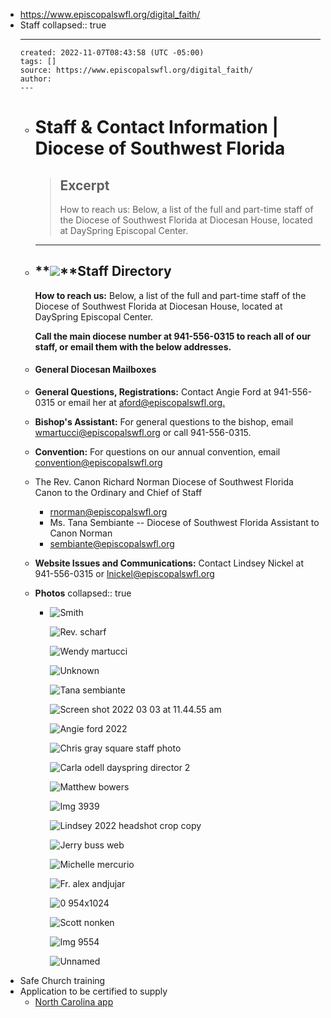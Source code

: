 - https://www.episcopalswfl.org/digital_faith/
- Staff
  collapsed:: true
	- ---
	  created: 2022-11-07T08:43:58 (UTC -05:00)
	  tags: []
	  source: https://www.episcopalswfl.org/digital_faith/
	  author: 
	  ---
	- # Staff & Contact Information | Diocese of Southwest Florida
	  
	  > ## Excerpt
	  > How to reach us: Below, a list of the full and part-time staff of the Diocese of Southwest Florida at Diocesan House, located at DaySpring Episcopal Center.
	  
	  ---
	- ## **![](https://s3.amazonaws.com/dfc_attachments/images/3465653/diocesan_staff_web.jpg)**Staff Directory
	  
	  **How to reach us:** Below, a list of the full and part-time staff of the Diocese of Southwest Florida at Diocesan House, located at DaySpring Episcopal Center.
	  
	  **Call the main diocese number at 941-556-0315 to reach all of our staff, or email them with the below addresses.**
	- #### General Diocesan Mailboxes
	- **General Questions, Registrations:** Contact Angie Ford at 941-556-0315 or email her at [aford@episcopalswfl.org.](mailto:merfourth@episcopalswfl.org)
	- **Bishop's Assistant:** For general questions to the bishop, email [wmartucci@episcopalswfl.org](mailto:bishopea@episcopalswfl.org) or call 941-556-0315.
	- **Convention:** For questions on our annual convention, email [convention@episcopalswfl.org](mailto:convention@episcopalswfl.org)
	- The Rev. Canon Richard Norman
	  Diocese of Southwest Florida Canon to the Ordinary and Chief of Staff
		- rnorman@episcopalswfl.org
		- Ms. Tana Sembiante -- Diocese of Southwest Florida Assistant to Canon Norman
		- sembiante@episcopalswfl.org
	- **Website Issues and Communications:** Contact Lindsey Nickel at 941-556-0315 or [lnickel@episcopalswfl.org](mailto:lnickel@episcopalswfl.org)
	- **Photos**
	  collapsed:: true
		- ![Smith](https://s3.amazonaws.com/dfc_attachments/images/2751273/Smith.jpg)
		  
		  ![Rev. scharf](https://s3.amazonaws.com/dfc_attachments/images/3624319/Rev._Scharf.jpeg)
		  
		  ![Wendy martucci](https://s3.amazonaws.com/dfc_attachments/images/3621683/Wendy_Martucci.jpg)
		  
		  ![Unknown](https://s3.amazonaws.com/dfc_attachments/images/3624442/Unknown.jpeg)
		  
		  ![Tana sembiante](https://s3.amazonaws.com/dfc_attachments/images/3555432/tana_sembiante.jpg)
		  
		  ![Screen shot 2022 03 03 at 11.44.55 am](https://s3.amazonaws.com/dfc_attachments/images/3622793/Screen_Shot_2022-03-03_at_11.44.55_AM.png)
		  
		  ![Angie ford 2022](https://s3.amazonaws.com/dfc_attachments/images/3627951/Angie_Ford_2022.jpg)
		  
		  ![Chris gray square staff photo](http://s3.amazonaws.com/dfc_attachments/photos/3104023/Chris_Gray_Square_Staff_photo.jpg)
		  
		  ![Carla odell dayspring director 2](https://s3.amazonaws.com/dfc_attachments/images/3512030/Carla_Odell_DaySpring_Director_2.jpg)
		  
		  ![Matthew bowers](https://s3.amazonaws.com/dfc_attachments/images/3621677/Matthew_Bowers.jpg)
		  
		  ![Img 3939](https://s3.amazonaws.com/dfc_attachments/images/3621680/IMG_3939.jpg)
		  
		  ![Lindsey 2022 headshot crop copy](https://s3.amazonaws.com/dfc_attachments/images/3619427/Lindsey_2022_Headshot_Crop_copy.png)
		  
		  ![Jerry buss web](http://s3.amazonaws.com/dfc_attachments/images/3621671/Jerry_Buss_web.jpeg)
		  
		  ![Michelle mercurio](https://s3.amazonaws.com/dfc_attachments/images/3605277/Michelle_Mercurio.jpg)
		  
		  ![Fr. alex andjujar](https://s3.amazonaws.com/dfc_attachments/images/3621866/Fr._Alex_Andjujar.jpg)
		  
		  ![0 954x1024](https://s3.amazonaws.com/dfc_attachments/images/3618458/0-954x1024.jpg)
		  
		  ![Scott nonken](https://s3.amazonaws.com/dfc_attachments/images/3625540/Scott_Nonken.jpg)
		  
		  ![Img 9554](https://s3.amazonaws.com/dfc_attachments/images/3633390/IMG_9554.jpg)
		  
		  ![Unnamed](https://s3.amazonaws.com/dfc_attachments/images/3633393/unnamed.png)
- Safe Church training
- Application to be certified to supply
	- [North Carolina app](https://drive.google.com/file/d/0B8ezT0-tUjVZWldCTFU2aTNtSEE/view?usp=sharing&resourcekey=0-Q-B669CAyaUryQNTzp2TeQ)